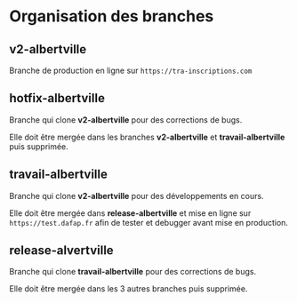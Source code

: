 # Organisation des branches

## v2-albertville

Branche de production en ligne sur `https://tra-inscriptions.com`

## hotfix-albertville

Branche qui clone  __v2-albertville__  pour des corrections de bugs.

Elle doit être mergée dans les branches  __v2-albertville__  et  __travail-albertville__ puis supprimée.

## travail-albertville

Branche qui clone  __v2-albertville__  pour des développements en cours.

Elle doit être mergée dans  __release-albertville__  et mise en ligne sur `https://test.dafap.fr` afin de tester et debugger avant mise en production.

## release-alvertville

Branche qui clone  __travail-albertville__  pour des corrections de bugs.

Elle doit être mergée dans les 3 autres branches puis supprimée.